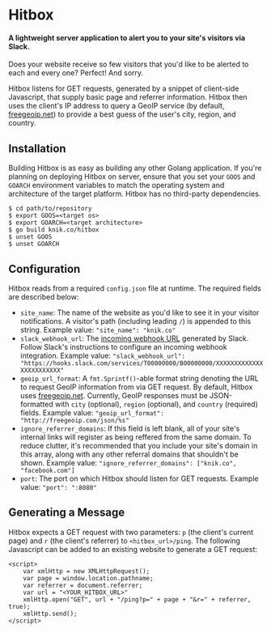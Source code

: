 Hitbox
======

#### A lightweight server application to alert you to your site's visitors via Slack.

Does your website receive so few visitors that you'd like to be alerted to each and every one? Perfect! And sorry.

Hitbox listens for GET requests, generated by a snippet of client-side Javascript, that supply basic page and referrer information. Hitbox then uses the client's IP address to query a GeoIP service (by default, [freegeoip.net](http://freegeoip.net)) to provide a best guess of the user's city, region, and country.

## Installation
Building Hitbox is as easy as building any other Golang application.  If you're planning on deploying Hitbox on server, ensure that you set your `GOOS` and `GOARCH` environment variables to match the operating system and architecture of the target platform.  Hitbox has no third-party dependencies.

```
$ cd path/to/repository
$ export GOOS=<target os>
$ export GOARCH=<target architecture>
$ go build knik.co/hitbox
$ unset GOOS
$ unset GOARCH
```

## Configuration
Hitbox reads from a required `config.json` file at runtime.  The required fields are described below:

- `site_name`: The name of the website as you'd like to see it in your visitor notifications. A visitor's path (including leading `/`) is appended to this string.  Example value: `"site_name": "knik.co"`
- `slack_webhook_url`: The [incoming webhook URL](https://api.slack.com/incoming-webhooks) generated by Slack.  Follow Slack's instructions to configure an incoming webhook integration.  Example value: `"slack_webhook_url": "https://hooks.slack.com/services/T00000000/B00000000/XXXXXXXXXXXXXXXXXXXXXXXX"`
- `geoip_url_format`: A `fmt.Sprintf()`-able format string denoting the URL to request GeoIP information from via GET request.  By default, Hitbox uses [freegeoip.net](http://freegeoip.net). Currently, GeoIP responses must be JSON-formatted with `city` (optional), `region` (optional), and `country` (required) fields.  Example value: `"geoip_url_format": "http://freegeoip.com/json/%s"`
- `ignore_referrer_domains`: If this field is left blank, all of your site's internal links will register as being reffered from the same domain. To reduce clutter, it's recommended that you include your site's domain in this array, along with any other referral domains that shouldn't be shown. Example value: `"ignore_referrer_domains": ["knik.co", "facebook.com"]`
- `port`: The port on which Hitbox should listen for GET requests. Example value: `"port": ":8080"`

## Generating a Message
Hitbox expects a GET request with two parameters: `p` (the client's current page) and `r` (the client's referrer) to `<hitbox_url>/ping`.  The following Javascript can be added to an existing website to generate a GET request:

```
<script>
    var xmlHttp = new XMLHttpRequest();
    var page = window.location.pathname;
    var referrer = document.referrer;
    var url = "<YOUR_HITBOX_URL>"
	xmlHttp.open("GET", url + "/ping?p=" + page + "&r=" + referrer, true);
	xmlHttp.send();
</script>
```
